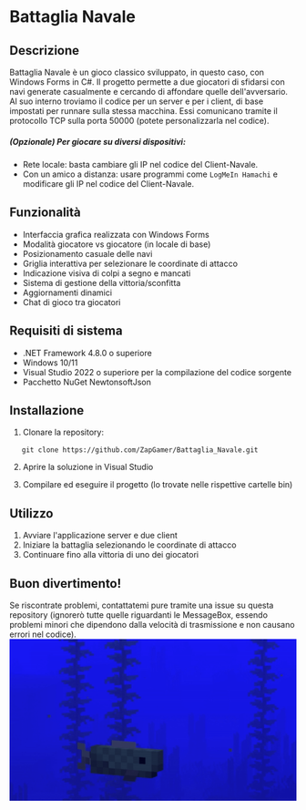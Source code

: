 # Battaglia Navale

## Descrizione
Battaglia Navale è un gioco classico sviluppato, in questo caso, con Windows Forms in C#. 
Il progetto permette a due giocatori di sfidarsi con navi generate casualmente e cercando di affondare quelle dell'avversario.
Al suo interno troviamo il codice per un server e per i client, di base impostati per runnare sulla stessa macchina.
Essi comunicano tramite il protocollo TCP sulla porta 50000 (potete personalizzarla nel codice).

##### (Opzionale) Per giocare su diversi dispositivi:
- Rete locale: basta cambiare gli IP nel codice del Client-Navale.
- Con un amico a distanza: usare programmi come ```LogMeIn Hamachi``` e modificare gli IP nel codice del Client-Navale.

## Funzionalità
- Interfaccia grafica realizzata con Windows Forms
- Modalità giocatore vs giocatore (in locale di base)
- Posizionamento casuale delle navi
- Griglia interattiva per selezionare le coordinate di attacco
- Indicazione visiva di colpi a segno e mancati
- Sistema di gestione della vittoria/sconfitta
- Aggiornamenti dinamici
- Chat di gioco tra giocatori

## Requisiti di sistema
- .NET Framework 4.8.0 o superiore
- Windows 10/11
- Visual Studio 2022 o superiore per la compilazione del codice sorgente
- Pacchetto NuGet NewtonsoftJson

## Installazione
1. Clonare la repository:
```
   git clone https://github.com/ZapGamer/Battaglia_Navale.git
```
2. Aprire la soluzione in Visual Studio

3. Compilare ed eseguire il progetto (lo trovate nelle rispettive cartelle bin)

## Utilizzo
1. Avviare l'applicazione server e due client
2. Iniziare la battaglia selezionando le coordinate di attacco
3. Continuare fino alla vittoria di uno dei giocatori

## Buon divertimento!
Se riscontrate problemi, contattatemi pure tramite una issue su questa repository (ignorerò tutte quelle riguardanti le MessageBox, essendo problemi minori che dipendono dalla velocità di trasmissione e non causano errori nel codice).
![Sfondo_Gioco](./Client-navale/assets/sfondo.gif)
